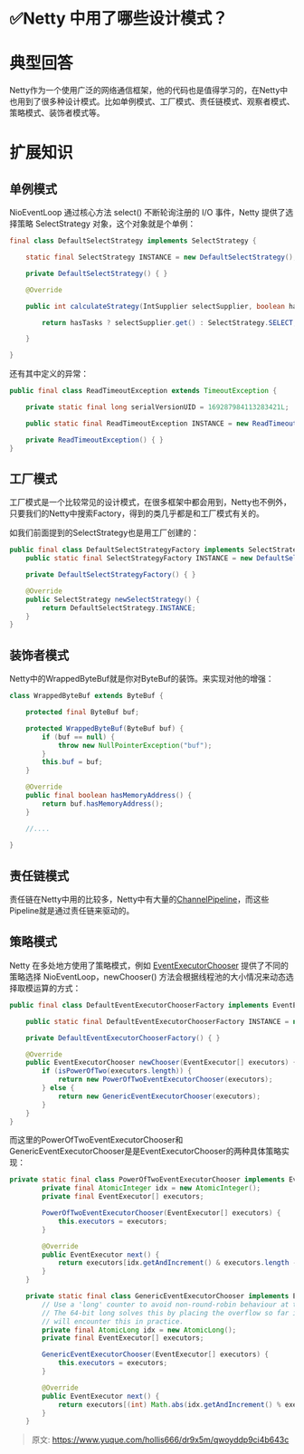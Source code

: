 # ✅Netty 中用了哪些设计模式？


# 典型回答

Netty作为一个使用广泛的网络通信框架，他的代码也是值得学习的，在Netty中也用到了很多种设计模式。比如单例模式、工厂模式、责任链模式、观察者模式、策略模式、装饰者模式等。


# 扩展知识

## 单例模式

NioEventLoop 通过核心方法 select() 不断轮询注册的 I/O 事件，Netty 提供了选择策略 SelectStrategy 对象，这个对象就是个单例：

```java
final class DefaultSelectStrategy implements SelectStrategy {

    static final SelectStrategy INSTANCE = new DefaultSelectStrategy();

    private DefaultSelectStrategy() { }

    @Override

    public int calculateStrategy(IntSupplier selectSupplier, boolean hasTasks) throws Exception {

        return hasTasks ? selectSupplier.get() : SelectStrategy.SELECT;

    }

}
```

还有其中定义的异常：

```java
public final class ReadTimeoutException extends TimeoutException {

    private static final long serialVersionUID = 169287984113283421L;

    public static final ReadTimeoutException INSTANCE = new ReadTimeoutException();

    private ReadTimeoutException() { }
}
```


## 工厂模式

工厂模式是一个比较常见的设计模式，在很多框架中都会用到，Netty也不例外，只要我们的Netty中搜索Factory，得到的类几乎都是和工厂模式有关的。

如我们前面提到的SelectStrategy也是用工厂创建的：

```java
public final class DefaultSelectStrategyFactory implements SelectStrategyFactory {
    public static final SelectStrategyFactory INSTANCE = new DefaultSelectStrategyFactory();

    private DefaultSelectStrategyFactory() { }

    @Override
    public SelectStrategy newSelectStrategy() {
        return DefaultSelectStrategy.INSTANCE;
    }
}
```


## 装饰者模式
Netty中的WrappedByteBuf就是你对ByteBuf的装饰。来实现对他的增强：

```java
class WrappedByteBuf extends ByteBuf {

    protected final ByteBuf buf;

    protected WrappedByteBuf(ByteBuf buf) {
        if (buf == null) {
            throw new NullPointerException("buf");
        }
        this.buf = buf;
    }

    @Override
    public final boolean hasMemoryAddress() {
        return buf.hasMemoryAddress();
    }

    //....
    
}
```


## 责任链模式

责任链在Netty中用的比较多，Netty中有大量的[ChannelPipeline](https://github.com/netty/netty/blob/d34212439068091bcec29a8fad4df82f0a82c638/transport/src/main/java/io/netty/channel/ChannelPipeline.java)，而这些Pipeline就是通过责任链来驱动的。


## 策略模式


Netty 在多处地方使用了策略模式，例如 [EventExecutorChooser](https://github.com/netty/netty/blob/d34212439068091bcec29a8fad4df82f0a82c638/common/src/main/java/io/netty/util/concurrent/DefaultEventExecutorChooserFactory.java) 提供了不同的策略选择 NioEventLoop，newChooser() 方法会根据线程池的大小情况来动态选择取模运算的方式：

```java
public final class DefaultEventExecutorChooserFactory implements EventExecutorChooserFactory {

    public static final DefaultEventExecutorChooserFactory INSTANCE = new DefaultEventExecutorChooserFactory();

    private DefaultEventExecutorChooserFactory() { }

    @Override
    public EventExecutorChooser newChooser(EventExecutor[] executors) {
        if (isPowerOfTwo(executors.length)) {
            return new PowerOfTwoEventExecutorChooser(executors);
        } else {
            return new GenericEventExecutorChooser(executors);
        }
    }
}
```

而这里的PowerOfTwoEventExecutorChooser和GenericEventExecutorChooser是是EventExecutorChooser的两种具体策略实现：

```java
private static final class PowerOfTwoEventExecutorChooser implements EventExecutorChooser {
        private final AtomicInteger idx = new AtomicInteger();
        private final EventExecutor[] executors;

        PowerOfTwoEventExecutorChooser(EventExecutor[] executors) {
            this.executors = executors;
        }

        @Override
        public EventExecutor next() {
            return executors[idx.getAndIncrement() & executors.length - 1];
        }
    }

    private static final class GenericEventExecutorChooser implements EventExecutorChooser {
        // Use a 'long' counter to avoid non-round-robin behaviour at the 32-bit overflow boundary.
        // The 64-bit long solves this by placing the overflow so far into the future, that no system
        // will encounter this in practice.
        private final AtomicLong idx = new AtomicLong();
        private final EventExecutor[] executors;

        GenericEventExecutorChooser(EventExecutor[] executors) {
            this.executors = executors;
        }

        @Override
        public EventExecutor next() {
            return executors[(int) Math.abs(idx.getAndIncrement() % executors.length)];
        }
    }
```


> 原文: <https://www.yuque.com/hollis666/dr9x5m/qwoyddp9ci4b643c>